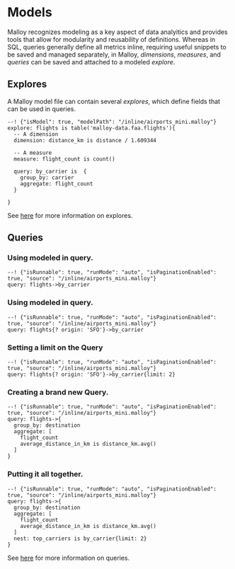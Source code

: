 # Models

Malloy recognizes modeling as a key aspect of data analyitics and
provides tools that allow for modularity and reusability of definitions.
Whereas in SQL, queries generally define all metrics inline,
requiring useful snippets to be saved and managed separately, in Malloy,
_dimensions_, _measures_, and _queries_ can be saved and attached to a
modeled _explore_.

## Explores

A Malloy model file can contain several _explores_, which define fields that can be
used in queries.

```malloy
--! {"isModel": true, "modelPath": "/inline/airports_mini.malloy"}
explore: flights is table('malloy-data.faa.flights'){
  -- A dimension
  dimension: distance_km is distance / 1.609344

  -- A measure
  measure: flight_count is count()

  query: by_carrier is  {
    group_by: carrier
    aggregate: flight_count
  }

}
```
See [here](explore.md) for more information on explores.

## Queries

### Using modeled in query.
```malloy
--! {"isRunnable": true, "runMode": "auto", "isPaginationEnabled": true, "source": "/inline/airports_mini.malloy"}
query: flights->by_carrier
```

### Using modeled in query.
```malloy
--! {"isRunnable": true, "runMode": "auto", "isPaginationEnabled": true, "source": "/inline/airports_mini.malloy"}
query: flights{? origin: 'SFO'}->by_carrier
```
### Setting a limit on the Query
```malloy
--! {"isRunnable": true, "runMode": "auto", "isPaginationEnabled": true, "source": "/inline/airports_mini.malloy"}
query: flights{? origin: 'SFO'}->by_carrier{limit: 2}
```


### Creating a brand new Query.
```malloy
--! {"isRunnable": true, "runMode": "auto", "isPaginationEnabled": true, "source": "/inline/airports_mini.malloy"}
query: flights->{
  group_by: destination
  aggregate: [
    flight_count
    average_distance_in_km is distance_km.avg()
  ]
}
```

### Putting it all together.
```malloy
--! {"isRunnable": true, "runMode": "auto", "isPaginationEnabled": true, "source": "/inline/airports_mini.malloy"}
query: flights->{
  group_by: destination
  aggregate: [
    flight_count
    average_distance_in_km is distance_km.avg()
  ]
  nest: top_carriers is by_carrier{limit: 2}
}
```
See [here](query.md) for more information on queries.